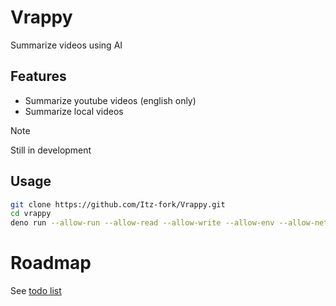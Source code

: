 # Vrappy
Summarize videos using AI

## Features
- Summarize youtube videos (english only)
- Summarize local videos

> [!NOTE]
> Still in development

## Usage
```sh
git clone https://github.com/Itz-fork/Vrappy.git
cd vrappy
deno run --allow-run --allow-read --allow-write --allow-env --allow-net --unstable vrappy/cli.ts
```

# Roadmap
See [todo list](https://github.com/Itz-fork/Vrappy/issues/1)